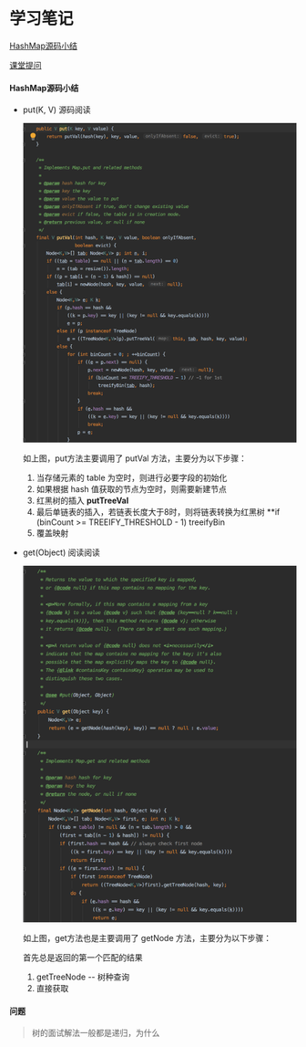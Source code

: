 # 学习笔记

[HashMap源码小结](#HashMap源码小结)

[课堂提问](#问题)

#### HashMap源码小结

- put(K, V) 源码阅读
  
  ![map-put](../images/week02/map-put.png)

  如上图，put方法主要调用了 putVal 方法，主要分为以下步骤：
  
  1. 当存储元素的 table 为空时，则进行必要字段的初始化
  2. 如果根据 hash 值获取的节点为空时，则需要新建节点
  3. 红黑树的插入 **putTreeVal**
  4. 最后单链表的插入，若链表长度大于8时，则将链表转换为红黑树 **if (binCount >= TREEIFY_THRESHOLD - 1) treeifyBin
  5. 覆盖映射
  
- get(Object) 阅读阅读

  ![map-get](../images/week02/map-get.png)

  如上图，get方法也是主要调用了 getNode 方法，主要分为以下步骤：

  首先总是返回的第一个匹配的结果

  1. getTreeNode -- 树种查询
  2. 直接获取

#### 问题

> 树的面试解法一般都是递归，为什么


